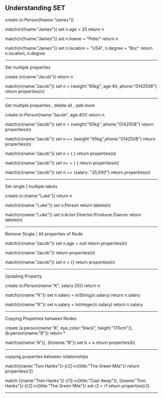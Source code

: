 


Understanding SET
-----------------


create (n:Person{fname:"James"})

match(n{fname:"James"})
set n.age = 25
return n

match(n{fname:"James"})
set n.lname = "Peter"
return n


match(n{fname:"James"})
set n.location = "USA", n.degree = "Bsc"
return n.location, n.degree

--------------------------------------------------

Set multiple properties

create (n{name:"Jacob"})
return n

match(n{name:"Jacob"})
set n = {weight:"65kg", age:40, phone:"0142508"}
return properties(n)

--------------------------------------------------

Set multiple properties , delete all , add more

create (n:Person{name:"Jacob", age:40})
return n

match(n{name:"Jacob"})
set n = {weight:"65kg", phone:"0142508"}
return properties(n)


match(n{name:"Jacob"})
set n += {weight:"65kg",phone:"0142508"}
return properties(n)


match(n{name:"Jacob"})
set n = { }
return properties(n)


match(n{name:"Jacob"})
set n+ = { }
return properties(n)


match(n{name:"Jacob"})
set n += {salary: "25,000"}
return properties(n)


--------------------------------------------------


Set single | multiple labels

create (n:{name:"Luke"})
return n


match(n{name:"Luke"})
set n:Person
return labels(n)


match(n{name:"Luke"})
set n:Actor:Director:Producer:Dancer
return labels(n)

--------------------------------------------------

Remove Single | All properties of Node

match(n{name:"Jacob"})
set n.age = null
return properties(n)

match(n{name:"Jacob"})
return properties(n)

match(n{name:"Jacob"})
set n = {}
return properties(n)

--------------------------------------------------

Updating Property

create (n:Person{name:"K", salary:25})
return n

match(n{name:"K"})
set n.salary = toString(n.salary)
return n.salary


match(n{name:"K"})
set n.salary = toInteger(n.salary)
return n.salary

--------------------------------------------------

Copying Properties between Nodes

create 
(a:person{name:"A", eye_color:"black", height:"170cm"}),
(b:person{name:"B"})
return *


match(a{name:"A"}), (b{name:"B"})
set b = a
return properties(b)

--------------------------------------------------

copying properties between relationships


match({name:"Tom Hanks"})-[r2]->({title:"The Green Mile"})
return properties(r2)

match
({name:"Tom Hanks"})-[r1]->({title:"Cast Away"}),
({name:"Tom Hanks"})-[r2]->({title:"The Green Mile"})
set r2 = r1
return properties(r2)


--------------------------------------------------